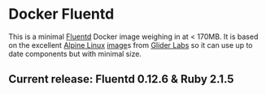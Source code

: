 # Docker Fluentd

This is a minimal [Fluentd](http://www.fluentd.org/) Docker image weighing in at < 170MB.
It is based on the excellent [Alpine Linux](https://www.alpinelinux.org/) [image](https://registry.hub.docker.com/u/gliderlabs/alpine/)s
from [Glider Labs](http://gliderlabs.com/) so it can use up to date components
but with minimal size.

## Current release: Fluentd 0.12.6 & Ruby 2.1.5
